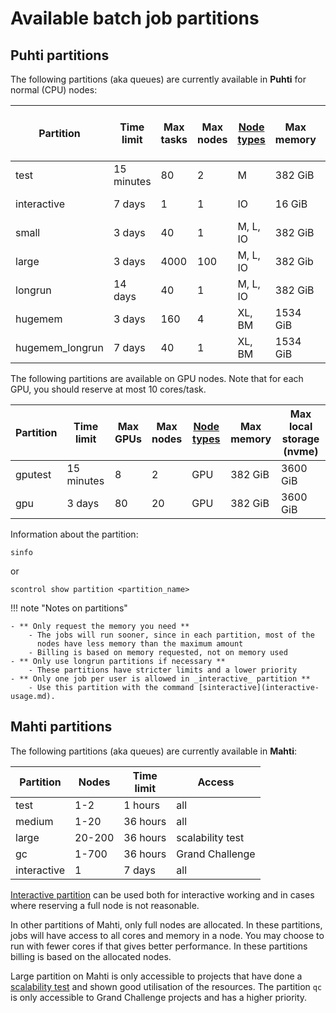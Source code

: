 # Available batch job partitions

## Puhti partitions

The following partitions (aka queues) are currently available in **Puhti** for
normal (CPU) nodes:


| Partition       | Time<br>limit | Max<br>tasks | Max<br>nodes             | [Node types](../systems-puhti.md)   | Max<br>memory  | Max<br>local storage (nvme) |  
|-----------------|---------------|--------------|--------------------------|------------------------------|----------|----------|
| test            | 15 minutes    | 80           |   2                      |  M                           | 382 GiB  |          |
| interactive     | 7 days        | 1            |   1                      |  IO                          | 16 GiB   | 160 GiB  |
| small           | 3 days        | 40           |   1                      |  M, L, IO                    | 382 GiB  | 3600 GiB |
| large           | 3 days        | 4000         |   100                    |  M, L, IO                    | 382 Gib  | 3600 GiB | 
| longrun         | 14 days       | 40           |   1                      |  M, L, IO                    | 382 GiB  | 3600 GiB | 
| hugemem         | 3 days        | 160          |   4                      |  XL, BM                      | 1534 GiB |         |
| hugemem_longrun | 7 days       | 40           |   1                      |  XL, BM                      | 1534 GiB |         |

The following partitions are available on GPU nodes. Note that for each GPU, you should reserve at most 10 cores/task.

| Partition       | Time<br>limit | Max<br>GPUs | Max<br>nodes | [Node types](../systems-puhti.md) | Max<br>memory | Max<br>local storage (nvme) |
|-----------------|---------------|-------------|--------------|----------------------------|---------------|-----------------------------|
| gputest         | 15 minutes    | 8           | 2            | GPU                        | 382 GiB       | 3600 GiB                    |
| gpu             | 3 days        | 80          | 20           | GPU                        | 382 GiB       | 3600 GiB                    |


Information about the partition:

```
sinfo

```

or
```
scontrol show partition <partition_name>

```

!!! note "Notes on partitions"

    - ** Only request the memory you need **
        - The jobs will run sooner, since in each partition, most of the
          nodes have less memory than the maximum amount
        - Billing is based on memory requested, not on memory used
    - ** Only use longrun partitions if necessary **
        - These partitions have stricter limits and a lower priority
    - ** Only one job per user is allowed in _interactive_ partition **
        - Use this partition with the command [sinteractive](interactive-usage.md).


## Mahti partitions

The following partitions (aka queues) are currently available in **Mahti**:

| Partition | Nodes       | Time<br>limit | Access           |
|-----------|-------------|---------------|------------------|
| test      | 1-2         | 1  hours      | all              |
| medium    | 1-20        | 36 hours      | all              |
| large     | 20-200      | 36 hours      | scalability test |
| gc        | 1-700       | 36 hours      | Grand Challenge  |
| interactive | 1         |  7 days       | all              |

[Interactive partition](./interactive-usage.md#sinteractive-in-mahti) can be used both 
for interactive working and in cases where reserving a full node is not reasonable. 

In other partitions of Mahti, only full nodes are allocated. In these partitions, jobs 
will have access to all cores and memory in a node. You may choose to run with fewer cores if that 
gives better performance. In these partitions billing is based on the allocated nodes.

Large partition on Mahti is only accessible to projects that have done a
[scalability test](../../accounts/how-to-access-mahti-large-partition.md) and shown good utilisation of the resources. The partition
`qc` is only accessible to Grand Challenge projects and has a higher
priority.



